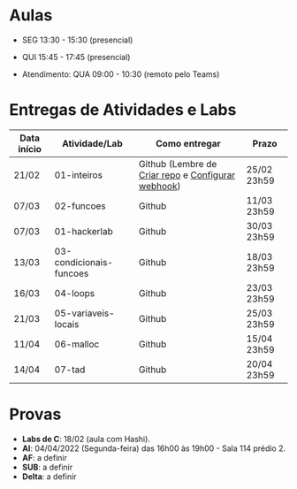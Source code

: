

# Aulas

* SEG 13:30 - 15:30 (presencial)
* QUI 15:45 - 17:45 (presencial)

* Atendimento: QUA 09:00 - 10:30 (remoto pelo Teams)

# Entregas de Atividades e Labs


| Data início | Atividade/Lab                     | Como entregar                                                         | Prazo              |
|-------------|-----------------------------------|-----------------------------------------------------------------------|--------------------|
| 21/02 | 01-inteiros | Github (Lembre de [Criar repo](https://classroom.github.com/a/JPDpzr6H) e [Configurar webhook](https://insper.blackboard.com/bbcswebdav/pid-980938-dt-content-rid-9706549_2/xid-9706549_2)) | 25/02 23h59 |
| 07/03 | 02-funcoes | Github | 11/03 23h59 |
| 07/03 | 01-hackerlab | Github | 30/03 23h59 |
| 13/03 | 03-condicionais-funcoes | Github | 18/03 23h59 |
| 16/03 | 04-loops | Github | 23/03 23h59 |
| 21/03 | 05-variaveis-locais | Github | 25/03 23h59 |
| 11/04 | 06-malloc | Github | 15/04 23h59 |
| 14/04 | 07-tad | Github | 20/04 23h59 |


# Provas

- **Labs de C**: 18/02 (aula com Hashi).
- **AI**: 04/04/2022 (Segunda-feira) das 16h00 às 19h00 - Sala 114 prédio 2.
- **AF**: a definir
- **SUB**: a definir
- **Delta**: a definir